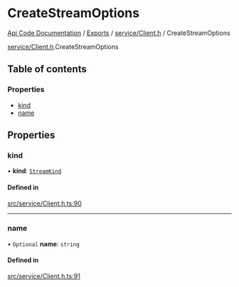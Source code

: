 # CreateStreamOptions
 
[Api Code Documentation](../README.md) / [Exports](../modules.md) / [service/Client.h](../modules/service_Client_h.md) / CreateStreamOptions

[service/Client.h](../modules/service_Client_h.md).CreateStreamOptions

## Table of contents

### Properties

- [kind](service_Client_h.CreateStreamOptions.md#kind)
- [name](service_Client_h.CreateStreamOptions.md#name)

## Properties

### kind

• **kind**: [`StreamKind`](../modules/service_Client_h.md#streamkind)

#### Defined in

[src/service/Client.h.ts:90](https://github.com/openkfw/TruBudget/blob/d2b440c/api/src/service/Client.h.ts#L90)

___

### name

• `Optional` **name**: `string`

#### Defined in

[src/service/Client.h.ts:91](https://github.com/openkfw/TruBudget/blob/d2b440c/api/src/service/Client.h.ts#L91)
